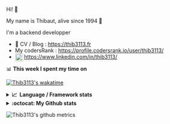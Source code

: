 Hi! 👋

My name is Thibaut, alive since 1994 🍷

I'm a backend developper

-   📝 CV / Blog : https://thib3113.fr
-   My codersRank : https://profile.codersrank.io/user/thib3113/
-   <a href="https://www.linkedin.com/in/thib3113/"><img align="left" alt="Thib3113's Linkedin" width="21px" src="https://raw.githubusercontent.com/peterthehan/peterthehan/master/assets/linkedin.svg" /></a> https://www.linkedin.com/in/thib3113/

📊 **This week I spent my time on**

[![Thib3113's wakatime](https://github-readme-stats.vercel.app/api/wakatime?username=thib3113&layout=default&theme=dracula&langs_count=6&hide_title=true&hide_border=true)](https://wakatime.com/@thib3113)

<details>
  <summary><b>📈&nbsp;&nbsp;Language&nbsp;/&nbsp;Framework stats</b></summary>
  <br/>  
  <a href='https://profile.codersrank.io/user/thib3113/'>
  <img src='http://cr-skills-chart-widget.azurewebsites.net/api/api?username=thib3113&padding=30&skills=php,batchfile,javascript,less,mysql,reactjs,scss,shell,typescript,vue'>
  </a>
</details>

<details>
  <summary><b>:octocat: My Github stats</b></summary>
  <br/>  
  
  <img src="https://github-readme-stats.vercel.app/api?username=thib3113&theme=dracula&show_icons=true&" alt="Thib3113's GitHub stats" />

<!--START_SECTION:activity-->

1. 🎉 Merged PR [#485](https://github.com/thib3113/unifi-client/pull/485) in [thib3113/unifi-client](https://github.com/thib3113/unifi-client)
2. 🎉 Merged PR [#489](https://github.com/thib3113/unifi-client/pull/489) in [thib3113/unifi-client](https://github.com/thib3113/unifi-client)
3. 🎉 Merged PR [#478](https://github.com/thib3113/unifi-client/pull/478) in [thib3113/unifi-client](https://github.com/thib3113/unifi-client)
4. 🎉 Merged PR [#153](https://github.com/thib3113/vban/pull/153) in [thib3113/vban](https://github.com/thib3113/vban)
5. 🎉 Merged PR [#148](https://github.com/thib3113/vban/pull/148) in [thib3113/vban](https://github.com/thib3113/vban)
 <!--END_SECTION:activity-->

</details>

![Thib3113's github metrics](https://gist.githubusercontent.com/thib3113/83a96e16f8bca103f1b0e376186c66ec/raw/github-metrics.svg)
